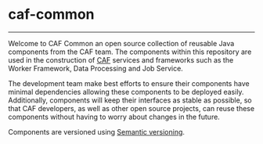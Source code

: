 # caf-common

---

Welcome to CAF Common an open source collection of reusable Java components from the CAF team. The components within this repository are used in the construction of [CAF](http://cafapi.github.io/) services and frameworks such as the Worker Framework, Data Processing and Job Service.

The development team make best efforts to ensure their components have minimal dependencies allowing these components to be deployed easily. Additionally, components will keep their interfaces as stable as possible, so that CAF developers, as well as other open source projects, can reuse these components without having to worry about changes in the future.

Components are versioned using [Semantic versioning](http://semver.org/).
